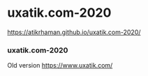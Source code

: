 # uxatik.com-2020
https://atikrhaman.github.io/uxatik.com-2020/

### uxatik.com-2020
Old version https://www.uxatik.com/
